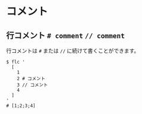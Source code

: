 # コメント

## 行コメント `# comment` `// comment`

行コメントは `#` または `//` に続けて書くことができます。

```shell
$ flc '
  [
    1
    2 # コメント
    3 // コメント
    4
  ]
'
# [1;2;3;4]
```
